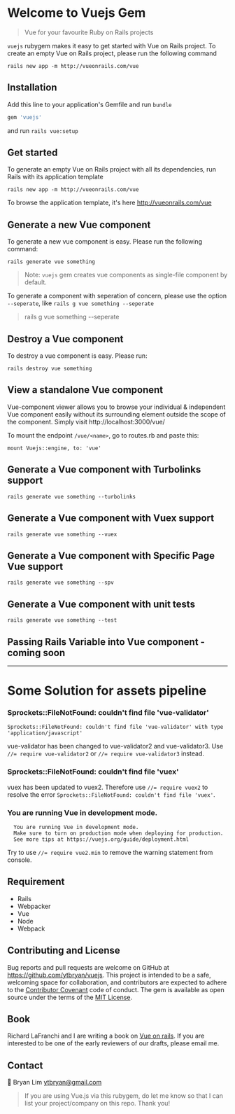 # Welcome to Vuejs Gem

> Vue for your favourite Ruby on Rails projects

`vuejs` rubygem makes it easy to get started with Vue on Rails project. To create an empty Vue on Rails project, please run the following command

```
rails new app -m http://vueonrails.com/vue
```

## Installation

Add this line to your application's Gemfile and run `bundle`

```ruby
gem 'vuejs'
```

and run `rails vue:setup`

## Get started 

To generate an empty Vue on Rails project with all its dependencies, run Rails with its application template

```
rails new app -m http://vueonrails.com/vue
```

To browse the application template, it's here http://vueonrails.com/vue


## Generate a new Vue component

To generate a new vue component is easy. Please run the following command:

```
rails generate vue something
```

> Note: `vuejs` gem creates vue components as single-file component by default.

To generate a component with seperation of concern, please use the option `--seperate`, 
like `rails g vue something --seperate`

> rails g vue something --seperate

## Destroy a Vue component

To destroy a vue component is easy. Please run: 
```
rails destroy vue something
```

## View a standalone Vue component

Vue-component viewer allows you to browse your individual & independent Vue component easily without its surrounding element outside the scope of the component. Simply visit http://localhost:3000/vue/<name>

To mount the endpoint `/vue/<name>`, go to routes.rb and paste this: 

```
mount Vuejs::engine, to: 'vue'
```

## Generate a Vue component with Turbolinks support

```
rails generate vue something --turbolinks
```

## Generate a Vue component with Vuex support

```
rails generate vue something --vuex
```

## Generate a Vue component with Specific Page Vue support 

```
rails generate vue something --spv
```

## Generate a Vue component with unit tests

```
rails generate vue something --test
```

## Passing Rails Variable into Vue component - coming soon

---

# Some Solution for assets pipeline

### Sprockets::FileNotFound: couldn't find file 'vue-validator'

```
Sprockets::FileNotFound: couldn't find file 'vue-validator' with type 'application/javascript'
```

vue-validator has been changed to vue-validator2
and vue-validator3. Use `//= require vue-validator2` or `//= require vue-validator3` instead.

### Sprockets::FileNotFound: couldn't find file 'vuex'

vuex has been updated to vuex2. Therefore use `//= require vuex2` to resolve the error `Sprockets::FileNotFound: couldn't find file 'vuex'`.

### You are running Vue in development mode.

```
  You are running Vue in development mode.
  Make sure to turn on production mode when deploying for production.
  See more tips at https://vuejs.org/guide/deployment.html
```

Try to use `//= require vue2.min` to remove the warning statement from console.


## Requirement

- Rails 
- Webpacker 
- Vue 
- Node
- Webpack

## Contributing and License

Bug reports and pull requests are welcome on GitHub at https://github.com/ytbryan/vuejs. This project is intended to be a safe, welcoming space for collaboration, and contributors are expected to adhere to the [Contributor Covenant](http://contributor-covenant.org) code of conduct.
The gem is available as open source under the terms of the [MIT License](http://opensource.org/licenses/MIT).

## Book

Richard LaFranchi and I are writing a book on [Vue on rails](http://vueonrails.com). If you are interested to be one of the early reviewers of our drafts, please email me.

## Contact

📮 Bryan Lim ytbryan@gmail.com

> If you are using Vue.js via this rubygem, do let me know so that I can list your project/company on this repo. Thank you!
